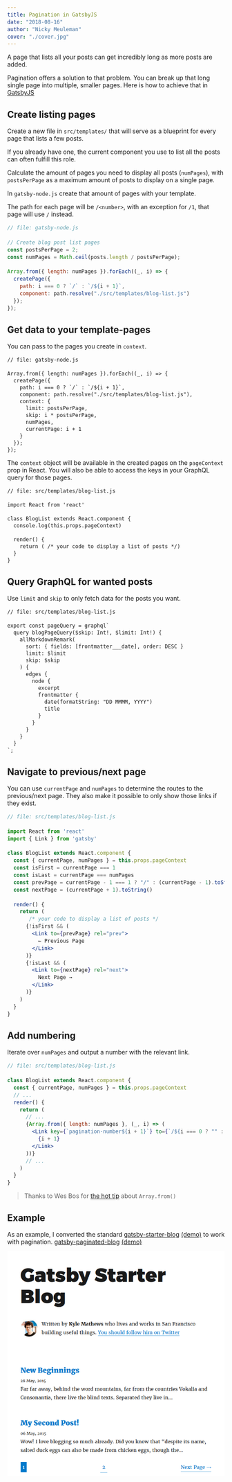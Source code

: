 ```yaml
---
title: Pagination in GatsbyJS
date: "2018-08-16"
author: "Nicky Meuleman"
cover: "./cover.jpg"
---
```


<!-- Photo by Austris Augusts on Unsplash -->

A page that lists all your posts can get incredibly long as more posts are added.

Pagination offers a solution to that problem.
You can break up that long single page into multiple, smaller pages.
Here is how to achieve that in [GatsbyJS](https://www.gatsbyjs.org/)

## Create listing pages

Create a new file in `src/templates/` that will serve as a blueprint for every page that lists a few posts.

If you already have one, the current component you use to list all the posts can often fulfill this role.

Calculate the amount of pages you need to display all posts (`numPages`), with `postsPerPage` as a maximum amount of posts to display on a single page.

In `gatsby-node.js` create that amount of pages with your template.

The path for each page will be `/<number>`, with an exception for `/1`, that page will use `/` instead.

```js
// file: gatsby-node.js

// Create blog post list pages
const postsPerPage = 2;
const numPages = Math.ceil(posts.length / postsPerPage);

Array.from({ length: numPages }).forEach((_, i) => {
  createPage({
    path: i === 0 ? `/` : `/${i + 1}`,
    component: path.resolve("./src/templates/blog-list.js")
  });
});
```

## Get data to your template-pages

You can pass to the pages you create in `context`.

```js{7-12}
// file: gatsby-node.js

Array.from({ length: numPages }).forEach((_, i) => {
  createPage({
    path: i === 0 ? `/` : `/${i + 1}`,
    component: path.resolve("./src/templates/blog-list.js"),
    context: {
      limit: postsPerPage,
      skip: i * postsPerPage,
      numPages,
      currentPage: i + 1
    }
  });
});
```

The `context` object will be available in the created pages on the `pageContext` prop in React. You will also be able to access the keys in your GraphQL query for those pages.

```jsx{6}
// file: src/templates/blog-list.js

import React from 'react'

class BlogList extends React.component {
  console.log(this.props.pageContext)

  render() {
    return ( /* your code to display a list of posts */)
  }
}
```

## Query GraphQL for wanted posts

Use `limit` and `skip` to only fetch data for the posts you want.

```js{4-9}
// file: src/templates/blog-list.js

export const pageQuery = graphql`
  query blogPageQuery($skip: Int!, $limit: Int!) {
    allMarkdownRemark(
      sort: { fields: [frontmatter___date], order: DESC }
      limit: $limit
      skip: $skip
    ) {
      edges {
        node {
          excerpt
          frontmatter {
            date(formatString: "DD MMMM, YYYY")
            title
          }
        }
      }
    }
  }
`;
```

## Navigate to previous/next page

You can use `currentPage` and `numPages` to determine the routes to the previous/next page.
They also make it possible to only show those links if they exist.

```jsx
// file: src/templates/blog-list.js

import React from 'react'
import { Link } from 'gatsby'

class BlogList extends React.component {
  const { currentPage, numPages } = this.props.pageContext
  const isFirst = currentPage === 1
  const isLast = currentPage === numPages
  const prevPage = currentPage - 1 === 1 ? "/" : (currentPage - 1).toString()
  const nextPage = (currentPage + 1).toString()

  render() {
    return (
       /* your code to display a list of posts */
      {!isFirst && (
        <Link to={prevPage} rel="prev">
          ← Previous Page
        </Link>
      )}
      {!isLast && (
        <Link to={nextPage} rel="next">
          Next Page →
        </Link>
      )}
    )
  }
}
```

## Add numbering

Iterate over `numPages` and output a number with the relevant link.

```jsx
// file: src/templates/blog-list.js

class BlogList extends React.component {
  const { currentPage, numPages } = this.props.pageContext
  // ...
  render() {
    return (
      // ...
      {Array.from({ length: numPages }, (_, i) => (
        <Link key={`pagination-number${i + 1}`} to={`/${i === 0 ? "" : i + 1}`}>
          {i + 1}
        </Link>
      ))}
      // ...
    )
  }
}
```

> Thanks to Wes Bos for [the hot tip](https://twitter.com/wesbos/status/993883756162404354) about `Array.from()`

## Example

As an example, I converted the standard [gatsby-starter-blog](https://github.com/gatsbyjs/gatsby-starter-blog) [(demo)](http://gatsbyjs.github.io/gatsby-starter-blog/) to work with pagination.
[gatsby-paginated-blog](https://github.com/NickyMeuleman/gatsby-paginated-blog) [(demo)](https://nickymeuleman.github.io/gatsby-paginated-blog/)

![gatsby-paginated-blog](./paginated-blog.png)
